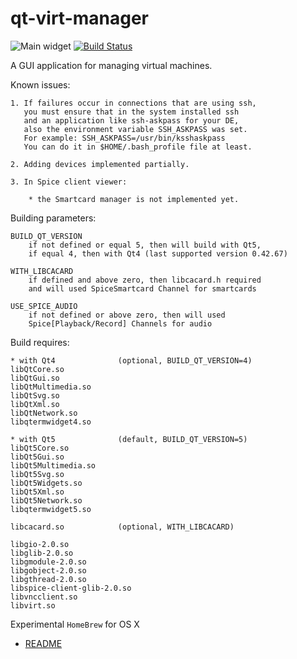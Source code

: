 qt-virt-manager
=================
![Main widget]( https://github.com/F1ash/qt-virt-manager/blob/gh-pages/images/snapshot12.png )
[![Build Status](https://travis-ci.org/F1ash/qt-virt-manager.svg?branch=master)](https://travis-ci.org/F1ash/qt-virt-manager)

A GUI application for managing virtual machines.

Known issues:

    1. If failures occur in connections that are using ssh,
       you must ensure that in the system installed ssh
       and an application like ssh-askpass for your DE,
       also the environment variable SSH_ASKPASS was set.
       For example: SSH_ASKPASS=/usr/bin/ksshaskpass
       You can do it in $HOME/.bash_profile file at least.

    2. Adding devices implemented partially.

    3. In Spice client viewer:

        * the Smartcard manager is not implemented yet.

Building parameters:

    BUILD_QT_VERSION
        if not defined or equal 5, then will build with Qt5,
        if equal 4, then with Qt4 (last supported version 0.42.67)

    WITH_LIBCACARD
        if defined and above zero, then libcacard.h required
        and will used SpiceSmartcard Channel for smartcards

    USE_SPICE_AUDIO
        if not defined or above zero, then will used
        Spice[Playback/Record] Channels for audio

Build requires:

    * with Qt4              (optional, BUILD_QT_VERSION=4)
    libQtCore.so
    libQtGui.so
    libQtMultimedia.so
    libQtSvg.so
    libQtXml.so
    libQtNetwork.so
    libqtermwidget4.so

    * with Qt5              (default, BUILD_QT_VERSION=5)
    libQt5Core.so
    libQt5Gui.so
    libQt5Multimedia.so
    libQt5Svg.so
    libQt5Widgets.so
    libQt5Xml.so
    libQt5Network.so
    libqtermwidget5.so

    libcacard.so            (optional, WITH_LIBCACARD)

    libgio-2.0.so
    libglib-2.0.so
    libgmodule-2.0.so
    libgobject-2.0.so
    libgthread-2.0.so
    libspice-client-glib-2.0.so
    libvncclient.so
    libvirt.so

Experimental `HomeBrew` for OS X

  * [README](https://github.com/F1ash/homebrew-qt-virt-manager)

